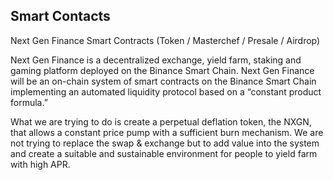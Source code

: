 ## Smart Contacts
Next Gen Finance Smart Contracts (Token / Masterchef / Presale / Airdrop)

Next Gen Finance is a decentralized exchange, yield farm, staking and gaming platform deployed on the Binance Smart Chain. Next Gen Finance will be an on-chain system of smart contracts on the Binance Smart Chain implementing an automated liquidity protocol based on a “constant product formula.”

What we are trying to do is create a perpetual deflation token, the NXGN, that allows a constant price pump with a sufficient burn mechanism. We are not trying to replace the swap & exchange but to add value into the system and create a suitable and sustainable environment for people to yield farm with high APR.
